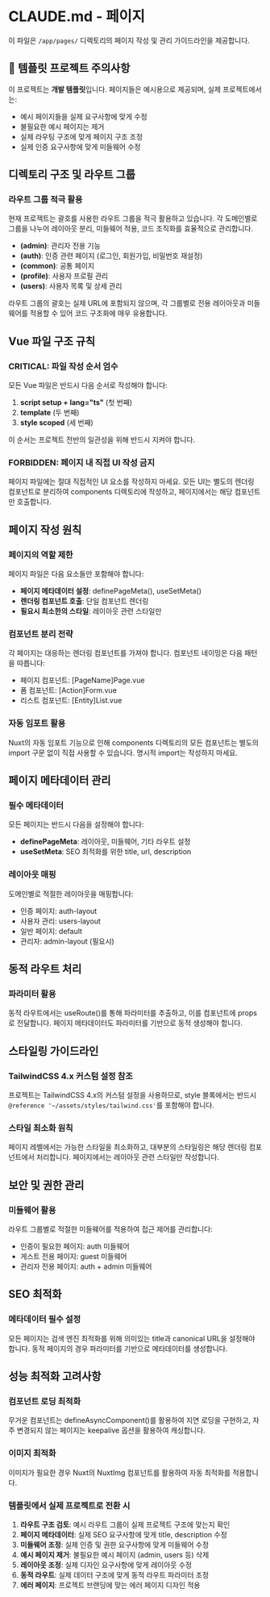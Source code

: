 # CLAUDE.md - 페이지

이 파일은 `/app/pages/` 디렉토리의 페이지 작성 및 관리 가이드라인을 제공합니다.

## 🚨 템플릿 프로젝트 주의사항

이 프로젝트는 **개발 템플릿**입니다. 페이지들은 예시용으로 제공되며, 실제 프로젝트에서는:
- 예시 페이지들을 실제 요구사항에 맞게 수정
- 불필요한 예시 페이지는 제거
- 실제 라우팅 구조에 맞게 페이지 구조 조정
- 실제 인증 요구사항에 맞게 미들웨어 수정

## 디렉토리 구조 및 라우트 그룹

### 라우트 그룹 적극 활용
현재 프로젝트는 괄호를 사용한 라우트 그룹을 적극 활용하고 있습니다. 각 도메인별로 그룹을 나누어 레이아웃 분리, 미들웨어 적용, 코드 조직화를 효율적으로 관리합니다.

- **(admin)**: 관리자 전용 기능
- **(auth)**: 인증 관련 페이지 (로그인, 회원가입, 비밀번호 재설정)
- **(common)**: 공통 페이지
- **(profile)**: 사용자 프로필 관리
- **(users)**: 사용자 목록 및 상세 관리

라우트 그룹의 괄호는 실제 URL에 포함되지 않으며, 각 그룹별로 전용 레이아웃과 미들웨어를 적용할 수 있어 코드 구조화에 매우 유용합니다.

## Vue 파일 구조 규칙

### **CRITICAL**: 파일 작성 순서 엄수
모든 Vue 파일은 반드시 다음 순서로 작성해야 합니다:
1. **script setup + lang="ts"** (첫 번째)
2. **template** (두 번째)
3. **style scoped** (세 번째)

이 순서는 프로젝트 전반의 일관성을 위해 반드시 지켜야 합니다.

### **FORBIDDEN**: 페이지 내 직접 UI 작성 금지
페이지 파일에는 절대 직접적인 UI 요소를 작성하지 마세요. 모든 UI는 별도의 렌더링 컴포넌트로 분리하여 components 디렉토리에 작성하고, 페이지에서는 해당 컴포넌트만 호출합니다.

## 페이지 작성 원칙

### 페이지의 역할 제한
페이지 파일은 다음 요소들만 포함해야 합니다:
- **페이지 메타데이터 설정**: definePageMeta(), useSetMeta()
- **렌더링 컴포넌트 호출**: 단일 컴포넌트 렌더링
- **필요시 최소한의 스타일**: 레이아웃 관련 스타일만

### 컴포넌트 분리 전략
각 페이지는 대응하는 렌더링 컴포넌트를 가져야 합니다. 컴포넌트 네이밍은 다음 패턴을 따릅니다:
- 페이지 컴포넌트: [PageName]Page.vue
- 폼 컴포넌트: [Action]Form.vue
- 리스트 컴포넌트: [Entity]List.vue

### 자동 임포트 활용
Nuxt의 자동 임포트 기능으로 인해 components 디렉토리의 모든 컴포넌트는 별도의 import 구문 없이 직접 사용할 수 있습니다. 명시적 import는 작성하지 마세요.

## 페이지 메타데이터 관리

### 필수 메타데이터
모든 페이지는 반드시 다음을 설정해야 합니다:
- **definePageMeta**: 레이아웃, 미들웨어, 기타 라우트 설정
- **useSetMeta**: SEO 최적화를 위한 title, url, description

### 레이아웃 매핑
도메인별로 적절한 레이아웃을 매핑합니다:
- 인증 페이지: auth-layout
- 사용자 관리: users-layout
- 일반 페이지: default
- 관리자: admin-layout (필요시)

## 동적 라우트 처리

### 파라미터 활용
동적 라우트에서는 useRoute()를 통해 파라미터를 추출하고, 이를 컴포넌트에 props로 전달합니다. 페이지 메타데이터도 파라미터를 기반으로 동적 생성해야 합니다.

## 스타일링 가이드라인

### TailwindCSS 4.x 커스텀 설정 참조
프로젝트는 TailwindCSS 4.x의 커스텀 설정을 사용하므로, style 블록에서는 반드시 `@reference '~/assets/styles/tailwind.css'`를 포함해야 합니다.

### 스타일 최소화 원칙
페이지 레벨에서는 가능한 스타일을 최소화하고, 대부분의 스타일링은 해당 렌더링 컴포넌트에서 처리합니다. 페이지에서는 레이아웃 관련 스타일만 작성합니다.

## 보안 및 권한 관리

### 미들웨어 활용
라우트 그룹별로 적절한 미들웨어를 적용하여 접근 제어를 관리합니다:
- 인증이 필요한 페이지: auth 미들웨어
- 게스트 전용 페이지: guest 미들웨어
- 관리자 전용 페이지: auth + admin 미들웨어

## SEO 최적화

### 메타데이터 필수 설정
모든 페이지는 검색 엔진 최적화를 위해 의미있는 title과 canonical URL을 설정해야 합니다. 동적 페이지의 경우 파라미터를 기반으로 메타데이터를 생성합니다.

## 성능 최적화 고려사항

### 컴포넌트 로딩 최적화
무거운 컴포넌트는 defineAsyncComponent()를 활용하여 지연 로딩을 구현하고, 자주 변경되지 않는 페이지는 keepalive 옵션을 활용하여 캐싱합니다.

### 이미지 최적화
이미지가 필요한 경우 Nuxt의 NuxtImg 컴포넌트를 활용하여 자동 최적화를 적용합니다.

### 템플릿에서 실제 프로젝트로 전환 시

1. **라우트 구조 검토**: 예시 라우트 그룹이 실제 프로젝트 구조에 맞는지 확인
2. **페이지 메타데이터**: 실제 SEO 요구사항에 맞게 title, description 수정
3. **미들웨어 조정**: 실제 인증 및 권한 요구사항에 맞게 미들웨어 수정
4. **예시 페이지 제거**: 불필요한 예시 페이지 (admin, users 등) 삭제
5. **레이아웃 조정**: 실제 디자인 요구사항에 맞게 레이아웃 수정
6. **동적 라우트**: 실제 데이터 구조에 맞게 동적 라우트 파라미터 조정
7. **에러 페이지**: 프로젝트 브랜딩에 맞는 에러 페이지 디자인 적용